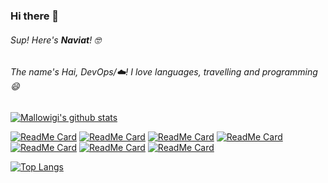 ### Hi there 👋

###### Sup! Here's **Naviat**! 🤓 

###### The name's Hai, DevOps/☁️! I love languages, travelling and programming 😄

[![Mallowigi's github stats](https://github-readme-stats.vercel.app/api?username=naviat&count_private=true&show_icons=true&theme=radical&show_owner=true)](https://github.com/naviat)

[![ReadMe Card](https://github-readme-stats.vercel.app/api/pin/?username=naviat&repo=james-project&theme=radical)](https://github.com/apache/james-project)
[![ReadMe Card](https://github-readme-stats.vercel.app/api/pin/?username=linagora&repo=openpaas-esn&theme=nightowl)](https://github.com/linagora/openpaas-esn)
[![ReadMe Card](https://github-readme-stats.vercel.app/api/pin/?username=naviat&repo=aws-alias-cli&theme=dracula)](https://github.com/naviat/aws-alias-cli)
[![ReadMe Card](https://github-readme-stats.vercel.app/api/pin/?username=linagora&repo=linshare&theme=tokyonight)](https://github.com/linagora/linshare)
[![ReadMe Card](https://github-readme-stats.vercel.app/api/pin/?username=tomochain&repo=tomochain&theme=onedark)](https://github.com/tomochain/tomochain)
[![ReadMe Card](https://github-readme-stats.vercel.app/api/pin/?username=tomochain&repo=tomox-sdk&theme=calm)](https://github.com/tomochain/tomox-sdk)
[![ReadMe Card](https://github-readme-stats.vercel.app/api/pin/?username=tomochain&repo=tomox-sdk-ui&theme=ayu-mirage)](https://github.com/tomochain/tomox-sdk-ui)




[![Top Langs](https://github-readme-stats.vercel.app/api/top-langs/?username=naviat&theme=radical)](https://github.com/anuraghazra/github-readme-stats)

<!--
**naviat/naviat** is a ✨ _special_ ✨ repository because its `README.md` (this file) appears on your GitHub profile.

Here are some ideas to get you started:

- 🔭 I’m currently working on ...
- 🌱 I’m currently learning ...
- 👯 I’m looking to collaborate on ...
- 🤔 I’m looking for help with ...
- 💬 Ask me about ...
- 📫 How to reach me: ...
- 😄 Pronouns: ...
- ⚡ Fun fact: ...
-->
